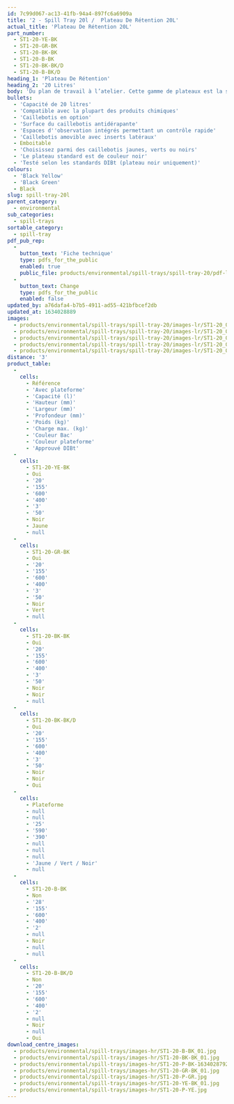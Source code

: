 ```yaml
---
id: 7c99d067-ac13-41fb-94a4-897fc6a6909a
title: '2 - Spill Tray 20l /  Plateau De Rétention 20L'
actual_title: 'Plateau De Rétention 20L'
part_number:
  - ST1-20-YE-BK
  - ST1-20-GR-BK
  - ST1-20-BK-BK
  - ST1-20-B-BK
  - ST1-20-BK-BK/D
  - ST1-20-B-BK/D
heading_1: 'Plateau De Rétention'
heading_2: '20 Litres'
body: 'Du plan de travail à l’atelier. Cette gamme de plateaux est la solution de rétention lors de la manutention de produits chimiques liquides ou dangereux.'
bullets:
  - 'Capacité de 20 litres'
  - 'Compatible avec la plupart des produits chimiques'
  - 'Caillebotis en option'
  - 'Surface du caillebotis antidérapante'
  - 'Espaces d''observation intégrés permettant un contrôle rapide'
  - 'Caillebotis amovible avec inserts latéraux'
  - Emboitable
  - 'Choisissez parmi des caillebotis jaunes, verts ou noirs'
  - 'Le plateau standard est de couleur noir'
  - 'Testé selon les standards DIBt (plateau noir uniquement)'
colours:
  - 'Black Yellow'
  - 'Black Green'
  - Black
slug: spill-tray-20l
parent_category:
  - environmental
sub_categories:
  - spill-trays
sortable_category:
  - spill-tray
pdf_pub_rep:
  -
    button_text: 'Fiche technique'
    type: pdfs_for_the_public
    enabled: true
    public_file: products/environmental/spill-trays/spill-tray-20/pdf-lr/EV-Spill-Tray-(20L)-TD_FR.pdf
  -
    button_text: Change
    type: pdfs_for_the_public
    enabled: false
updated_by: a76dafa4-b7b5-4911-ad55-421bfbcef2db
updated_at: 1634028889
images:
  - products/environmental/spill-trays/spill-tray-20/images-lr/ST1-20_04.jpg
  - products/environmental/spill-trays/spill-tray-20/images-lr/ST1-20_01.jpg
  - products/environmental/spill-trays/spill-tray-20/images-lr/ST1-20_03.jpg
  - products/environmental/spill-trays/spill-tray-20/images-lr/ST1-20_02.jpg
  - products/environmental/spill-trays/spill-tray-20/images-lr/ST1-20_05.jpg
distance: '3'
product_table:
  -
    cells:
      - Référence
      - 'Avec plateforme'
      - 'Capacité (l)'
      - 'Hauteur (mm)'
      - 'Largeur (mm)'
      - 'Profondeur (mm)'
      - 'Poids (kg)'
      - 'Charge max. (kg)'
      - 'Couleur Bac'
      - 'Couleur plateforme'
      - 'Approuvé DIBt'
  -
    cells:
      - ST1-20-YE-BK
      - Oui
      - '20'
      - '155'
      - '600'
      - '400'
      - '3'
      - '50'
      - Noir
      - Jaune
      - null
  -
    cells:
      - ST1-20-GR-BK
      - Oui
      - '20'
      - '155'
      - '600'
      - '400'
      - '3'
      - '50'
      - Noir
      - Vert
      - null
  -
    cells:
      - ST1-20-BK-BK
      - Oui
      - '20'
      - '155'
      - '600'
      - '400'
      - '3'
      - '50'
      - Noir
      - Noir
      - null
  -
    cells:
      - ST1-20-BK-BK/D
      - Oui
      - '20'
      - '155'
      - '600'
      - '400'
      - '3'
      - '50'
      - Noir
      - Noir
      - Oui
  -
    cells:
      - Plateforme
      - null
      - null
      - '25'
      - '590'
      - '390'
      - null
      - null
      - null
      - 'Jaune / Vert / Noir'
      - null
  -
    cells:
      - ST1-20-B-BK
      - Non
      - '28'
      - '155'
      - '600'
      - '400'
      - '2'
      - null
      - Noir
      - null
      - null
  -
    cells:
      - ST1-20-B-BK/D
      - Non
      - '20'
      - '155'
      - '600'
      - '400'
      - '2'
      - null
      - Noir
      - null
      - Oui
download_centre_images:
  - products/environmental/spill-trays/images-hr/ST1-20-B-BK_01.jpg
  - products/environmental/spill-trays/images-hr/ST1-20-BK-BK_01.jpg
  - products/environmental/spill-trays/images-hr/ST1-20-P-BK-1634028792.jpg
  - products/environmental/spill-trays/images-hr/ST1-20-GR-BK_01.jpg
  - products/environmental/spill-trays/images-hr/ST1-20-P-GR.jpg
  - products/environmental/spill-trays/images-hr/ST1-20-YE-BK_01.jpg
  - products/environmental/spill-trays/images-hr/ST1-20-P-YE.jpg
---
```

